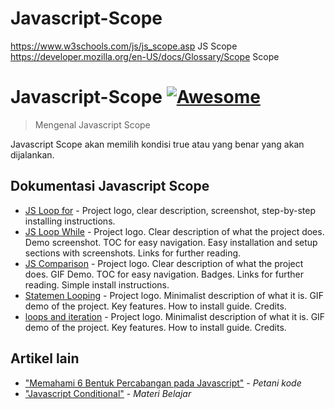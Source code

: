 # Javascript-Scope

https://www.w3schools.com/js/js_scope.asp JS Scope
https://developer.mozilla.org/en-US/docs/Glossary/Scope Scope

# Javascript-Scope [![Awesome](https://cdn.rawgit.com/sindresorhus/awesome/d7305f38d29fed78fa85652e3a63e154dd8e8829/media/badge.svg)](https://github.com/sindresorhus/awesome#readme)

> Mengenal Javascript Scope

Javascript Scope akan memilih kondisi true atau yang benar yang akan dijalankan.

## Dokumentasi Javascript Scope

- [JS Loop for](https://www.w3schools.com/js/js_loop_for.asp) - Project logo, clear description, screenshot, step-by-step installing instructions.
- [JS Loop While](https://www.w3schools.com/js/js_loop_while.asp) - Project logo. Clear description of what the project does. Demo screenshot. TOC for easy navigation. Easy installation and setup sections with screenshots. Links for further reading.
- [JS Comparison](https://www.w3schools.com/js/js_comparisons.asp) - Project logo. Clear description of what the project does. GIF Demo. TOC for easy navigation. Badges. Links for further reading. Simple install instructions.
- [Statemen Looping](https://www.w3schools.com/JSREF/jsref_for.asp) - Project logo. Minimalist description of what it is. GIF demo of the project. Key features. How to install guide. Credits.
- [loops and iteration](https://developer.mozilla.org/en-US/docs/Web/JavaScript/Guide/Loops_and_iteration) - Project logo. Minimalist description of what it is. GIF demo of the project. Key features. How to install guide. Credits.


## Artikel lain

- ["Memahami 6 Bentuk Percabangan pada Javascript"](https://www.petanikode.com/javascript-percabangan/#readme) - _Petani kode_
- ["Javascript Conditional"](https://studentutac-my.sharepoint.com/:p:/r/personal/041214065_ecampus_ut_ac_id/_layouts/15/Doc.aspx?sourcedoc=%7B8B8FF38C-3C3D-4CBF-BA9F-6EEB288F88B6%7D&file=JAVASCRIPT%20-%20CONDITIONAL.pptx&action=edit&mobileredirect=true) - _Materi Belajar_
